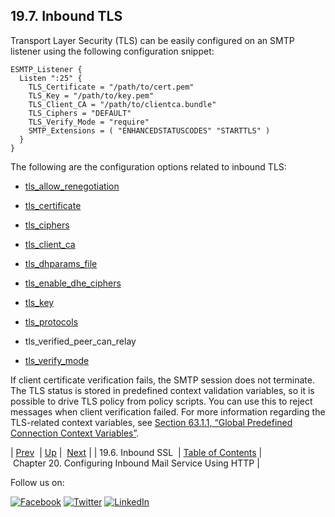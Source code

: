 ## 19.7. Inbound TLS

Transport Layer Security (TLS) can be easily configured on an SMTP listener using the following configuration snippet:

```
ESMTP_Listener {
  Listen ":25" {
    TLS_Certificate = "/path/to/cert.pem"
    TLS_Key = "/path/to/key.pem"
    TLS_Client_CA = "/path/to/clientca.bundle"
    TLS_Ciphers = "DEFAULT"
    TLS_Verify_Mode = "require"
    SMTP_Extensions = ( "ENHANCEDSTATUSCODES" "STARTTLS" )
  }
}
```

The following are the configuration options related to inbound TLS:

*   [tls_allow_renegotiation](config.tls_allow_renegotiation.php "tls_allow_renegotiation")

*   [tls_certificate](config.tls_certificate.php "tls_certificate")

*   [tls_ciphers](config.tls_ciphers.php "tls_ciphers")

*   [tls_client_ca](config.tls_client_ca.php "tls_client_ca")

*   [tls_dhparams_file](conf.ref.tls_dhparams_file.php "tls_dhparams_file")

*   [tls_enable_dhe_ciphers](conf.ref.tls_enable_dhe_ciphers.php "tls_enable_dhe_ciphers")

*   [tls_key](config.tls_key.php "tls_key")

*   [tls_protocols](config.tls_protocols.php "tls_protocols")

*   tls_verified_peer_can_relay

*   [tls_verify_mode](config.tls_verify_mode.php "tls_verify_mode")

If client certificate verification fails, the SMTP session does not terminate. The TLS status is stored in predefined context validation variables, so it is possible to drive TLS policy from policy scripts. You can use this to reject messages when client verification failed. For more information regarding the TLS-related context variables, see [Section 63.1.1, “Global Predefined Connection Context Variables”](policy.context.variables.php#policy.predefined-context-conn-global "63.1.1. Global Predefined Connection Context Variables").

| [Prev](inbound_ssl.php)  | [Up](esmtp_listener.php) |  [Next](http_listener.php) |
| 19.6. Inbound SSL  | [Table of Contents](index.php) |  Chapter 20. Configuring Inbound Mail Service Using HTTP |

Follow us on:

[![Facebook](https://support.messagesystems.com/images/icon-facebook.png)](http://www.facebook.com/messagesystems) [![Twitter](https://support.messagesystems.com/images/icon-twitter.png)](http://twitter.com/#!/MessageSystems) [![LinkedIn](https://support.messagesystems.com/images/icon-linkedin.png)](http://www.linkedin.com/company/message-systems)
